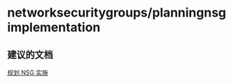 <properties
    pageTitle="networksecuritygroups/planningnsgimplementation"
    description="networksecuritygroups/planningnsgimplementation"
    service="microsoft.network"
    resource="virtualnetworks"
    authors="viorican"
    displayOrder=""
    selfHelpType="generic"
    supportTopicIds="32547256"
    resourceTags=""
    productPesIds="15526"
    cloudEnvironments="public"
/>


# networksecuritygroups/planningnsgimplementation

## **建议的文档**
[规划 NSG 实施](https://azure.microsoft.com/documentation/articles/virtual-networks-nsg/#planning)


<!--HONumber=Aug16_HO3-->



